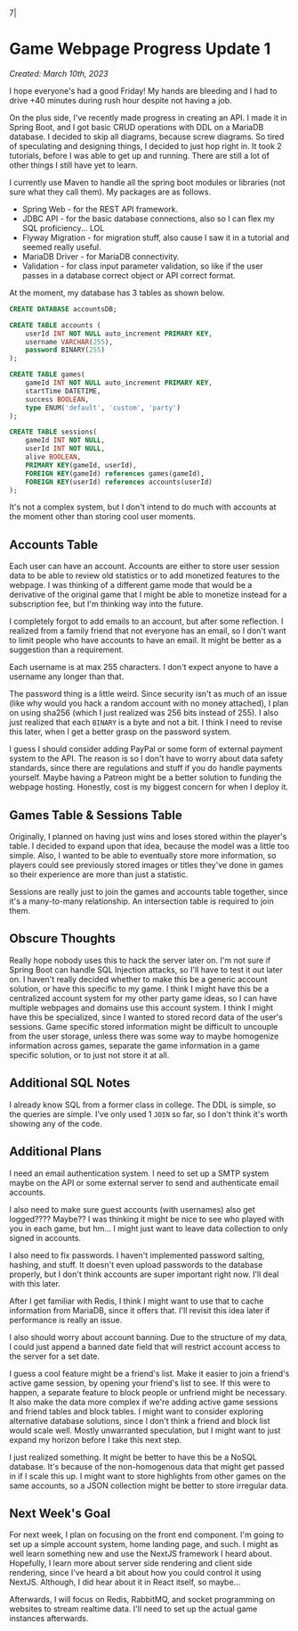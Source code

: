 7|
# Game Webpage Progress Update 1

_Created: March 10th, 2023_

I hope everyone's had a good Friday!
My hands are bleeding and I had to drive +40 minutes during rush hour despite not having a job.

On the plus side, I've recently made progress in creating an API.
I made it in Spring Boot, and I got basic CRUD operations with DDL on a MariaDB database.
I decided to skip all diagrams, because screw diagrams.
So tired of speculating and designing things, I decided to just hop right in.
It took 2 tutorials, before I was able to get up and running.
There are still a lot of other things I still have yet to learn.

I currently use Maven to handle all the spring boot modules or libraries (not sure what they call them).
My packages are as follows.
- Spring Web - for the REST API framework.
- JDBC API - for the basic database connections, also so I can flex my SQL proficiency... LOL
- Flyway Migration - for migration stuff, also cause I saw it in a tutorial and seemed really useful.
- MariaDB Driver - for MariaDB connectivity.
- Validation - for class input parameter validation, so like if the user passes in a database correct object or API correct format.

At the moment, my database has 3 tables as shown below.

```sql
CREATE DATABASE accountsDB;

CREATE TABLE accounts (
    userId INT NOT NULL auto_increment PRIMARY KEY,
    username VARCHAR(255),
    password BINARY(255)
);

CREATE TABLE games(
    gameId INT NOT NULL auto_increment PRIMARY KEY,
    startTime DATETIME,
    success BOOLEAN,
    type ENUM('default', 'custom', 'party')
);

CREATE TABLE sessions(
    gameId INT NOT NULL,
    userId INT NOT NULL,
    alive BOOLEAN,
    PRIMARY KEY(gameId, userId),
    FOREIGN KEY(gameId) references games(gameId),
    FOREIGN KEY(userId) references accounts(userId)
);
```

It's not a complex system, but I don't intend to do much with accounts at the moment other than storing cool user moments.

## Accounts Table

Each user can have an account.
Accounts are either to store user session data to be able to review old statistics or to add monetized features to the webpage.
I was thinking of a different game mode that would be a derivative of the original game that I might be able to monetize instead for a subscription fee, but I'm thinking way into the future.

I completely forgot to add emails to an account, but after some reflection.
I realized from a family friend that not everyone has an email, so I don't want to limit people who have accounts to have an email.
It might be better as a suggestion than a requirement.

Each username is at max 255 characters.
I don't expect anyone to have a username any longer than that.

The password thing is a little weird.
Since security isn't as much of an issue (like why would you hack a random account with no money attached), I plan on using sha256 (which I just realized was 256 bits instead of 255).
I also just realized that each ```BINARY``` is a byte and not a bit.
I think I need to revise this later, when I get a better grasp on the password system.

I guess I should consider adding PayPal or some form of external payment system to the API.
The reason is so I don't have to worry about data safety standards, since there are regulations and stuff if you do handle payments yourself.
Maybe having a Patreon might be a better solution to funding the webpage hosting.
Honestly, cost is my biggest concern for when I deploy it.

## Games Table & Sessions Table

Originally, I planned on having just wins and loses stored within the player's table.
I decided to expand upon that idea, because the model was a little too simple.
Also, I wanted to be able to eventually store more information, so players could see previously stored images or titles they've done in games so their experience are more than just a statistic.

Sessions are really just to join the games and accounts table together, since it's a many-to-many relationship.
An intersection table is required to join them.

## Obscure Thoughts

Really hope nobody uses this to hack the server later on.
I'm not sure if Spring Boot can handle SQL Injection attacks, so I'll have to test it out later on.
I haven't really decided whether to make this be a generic account solution, or have this specific to my game.
I think I might have this be a centralized account system for my other party game ideas, so I can have multiple webpages and domains use this account system.
I think I might have this be specialized, since I wanted to stored record data of the user's sessions. 
Game specific stored information might be difficult to uncouple from the user storage, unless there was some way to maybe homogenize information across games, separate the game information in a game specific solution, or to just not store it at all.

## Additional SQL Notes

I already know SQL from a former class in college.
The DDL is simple, so the queries are simple.
I've only used 1 ```JOIN``` so far, so I don't think it's worth showing any of the code.

## Additional Plans

I need an email authentication system.
I need to set up a SMTP system maybe on the API or some external server to send and authenticate email accounts.

I also need to make sure guest accounts (with usernames) also get logged???? Maybe??
I was thinking it might be nice to see who played with you in each game, but hm...
I might just want to leave data collection to only signed in accounts.

I also need to fix passwords. 
I haven't implemented password salting, hashing, and stuff. 
It doesn't even upload passwords to the database properly, but I don't think accounts are super important right now.
I'll deal with this later.

After I get familiar with Redis, I think I might want to use that to cache information from MariaDB, since it offers that.
I'll revisit this idea later if performance is really an issue.

I also should worry about account banning. 
Due to the structure of my data, I could just append a banned date field that will restrict account access to the server for a set date.

I guess a cool feature might be a friend's list. 
Make it easier to join a friend's active game session, by opening your friend's list to see.
If this were to happen, a separate feature to block people or unfriend might be necessary.
It also make the data more complex if we're adding active game sessions and friend tables and block tables.
I might want to consider exploring alternative database solutions, since I don't think a friend and block list would scale well.
Mostly unwarranted speculation, but I might want to just expand my horizon before I take this next step.

I just realized something. 
It might be better to have this be a NoSQL database.
It's because of the non-homogenous data that might get passed in if I scale this up.
I might want to store highlights from other games on the same accounts, so a JSON collection might be better to store irregular data.

## Next Week's Goal

For next week, I plan on focusing on the front end component.
I'm going to set up a simple account system, home landing page, and such.
I might as well learn something new and use the NextJS framework I heard about.
Hopefully, I learn more about server side rendering and client side rendering, since I've heard a bit about how you could control it using NextJS.
Although, I did hear about it in React itself, so maybe...

Afterwards, I will focus on Redis, RabbitMQ, and socket programming on websites to stream realtime data.
I'll need to set up the actual game instances afterwards.
